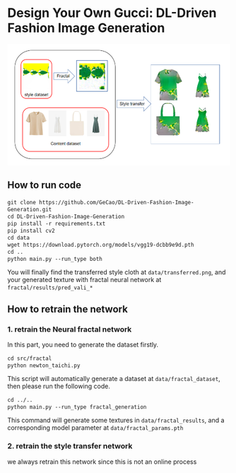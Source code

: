 # Design Your Own Gucci: DL-Driven Fashion Image Generation

![pipeline](data/final_pipeline.PNG)

## How to run code
```commandline
git clone https://github.com/GeCao/DL-Driven-Fashion-Image-Generation.git
cd DL-Driven-Fashion-Image-Generation
pip install -r requirements.txt
pip install cv2
cd data
wget https://download.pytorch.org/models/vgg19-dcbb9e9d.pth
cd ..
python main.py --run_type both
```

You will finally find the transferred style cloth 
at ```data/transferred.png```, and your generated texture
with fractal neural network at ```fractal/results/pred_vali_*```

## How to retrain the network
### 1. retrain the Neural fractal network
In this part, you need to generate the dataset firstly.
```commandline
cd src/fractal
python newton_taichi.py
```
This script will automatically generate a dataset 
at ```data/fractal_dataset```, 
then please run the following code.

```commandline
cd ../..
python main.py --run_type fractal_generation
```

This command will generate some textures 
in ```data/fractal_results```, and a corresponding model
parameter at ```data/fractal_params.pth```

### 2. retrain the style transfer network

we always retrain this network since this is not an 
online process